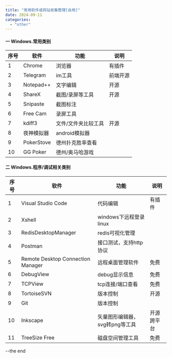```yaml
---
title: "常用软件或网站收集整理[自用]"
date: 2024-09-11
categories: 
  - "other"
---
```


#### 一 Windows.常用类别

| 序号 | 软件 | 功能 | 说明 |
| --- | --- | --- | --- |
| 1 | Chrome | 浏览器 | 有插件 |
| 2 | Telegram | im工具 | 前端开源 |
| 3 | Notepad++ | 文字编辑 | 开源 |
| 4 | ShareX | 截图/录屏等工具 | 开源 |
| 5 | Snipaste | 截图标注 |  |
| 6 | Free Cam | 录屏工具 |  |
| 7 | kdiff3 | 文件/文件夹比较工具 | 开源 |
| 8 | 夜神模拟器 | android模拟器 |  |
| 9 | PokerStove | 德州扑克胜率查看 |  |
| 10 | GG Poker | 德州/奥马哈游戏 |  |

#### 二 Windows.程序/调试相关类别

| 序号 | 软件 | 功能 | 说明 |
| --- | --- | --- | --- |
| 1 | Visual Studio Code | 代码编辑 | 有插件 |
| 2 | Xshell | windows下远程登录linux |  |
| 3 | RedisDesktopManager | redis可视化管理 |  |
| 4 | Postman | 接口测试，支持http协议 |  |
| 5 | Remote Desktop Connection Manager | 远程桌面管理软件 | 免费 |
| 6 | DebugView | debug显示信息 | 免费 |
| 7 | TCPView | tcp连接/端口查看 | 免费 |
| 8 | TortoiseSVN | 版本控制 | 开源 |
| 9 | Git | 版本控制 |  |
| 10 | Inkscape | 矢量图形编辑器，svg转png等工具 | 开源跨平台 |
| 11 | TreeSize Free | 磁盘空间管理工具| 免费|



--the end
